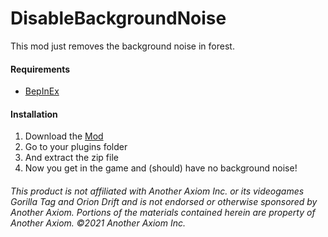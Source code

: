 # DisableBackgroundNoise
This mod just removes the background noise in forest.


#### **Requirements**
 - [BepInEx](<https://github.com/BepInEx/BepInEx/releases/latest>)


#### **Installation**
1. Download the [Mod](https://github.com/defaultuser0-nerd/DisableBackgroundNoise/releases/latest)
2. Go to your plugins folder
3. And extract the zip file
4. Now you get in the game and (should) have no background noise!


###### This product is not affiliated with Another Axiom Inc. or its videogames Gorilla Tag and Orion Drift and is not endorsed or otherwise sponsored by Another Axiom. Portions of the materials contained herein are property of Another Axiom. ©2021 Another Axiom Inc.

